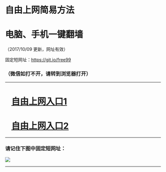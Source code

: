 ﻿# 自由上网简易方法

# 电脑、手机一键翻墙

（2017/10/09 更新，网址有效）

固定短网址：https://git.io/free99

### （微信如打不开，请转到浏览器打开）


***





# &nbsp;&nbsp; <a href="http://ft59834098.fwq-tz-1001.info/fwqtz01.html?t=10090014054 " target="_blank">自由上网入口1</a>
# &nbsp;&nbsp; <a href="http://ft1278410335.fwq-tz-1002.info/fwqtz02.html?t=100900110218 " target="_blank">自由上网入口2</a>
***

### 请记住下图中固定短网址：

<img src="https://s3-us-west-2.amazonaws.com/fwq-1001/yjfq-20170905okok.png" /> 


***

